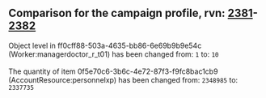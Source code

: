 ## Comparison for the campaign profile, rvn: [2381](https://github.com/PRO100KatYT/FortniteProfileRevisions/tree/main/profiles/campaign/2381%20campaign.json)-[2382](https://github.com/PRO100KatYT/FortniteProfileRevisions/tree/main/profiles/campaign/2382%20campaign.json)

Object level in ff0cff88-503a-4635-bb86-6e69b9b9e54c (Worker:managerdoctor_r_t01) has been changed from: `1` to: `10`
<br><br>
The quantity of item 0f5e70c6-3b6c-4e72-87f3-f9fc8bac1cb9 (AccountResource:personnelxp) has been changed from: `2348985` to: `2337735`
<br><br>
